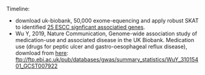 
Timeline:

* download uk-biobank, 50,000 exome-equencing and apply robust SKAT to identified [25 ESCC signficant associatied genes](ESCC-UKBB-RSKAT2020.csv).
* Wu Y, 2019, Nature Communication, Genome-wide association study of medication-use and associated disease in the UK Biobank. Medication use (drugs for peptic ulcer and gastro-oesophageal reflux disease), download from [here](ftp://ftp.ebi.ac.uk/pub/databases/gwas/summary_statistics/WuY_31015401_GCST007922): ftp://ftp.ebi.ac.uk/pub/databases/gwas/summary_statistics/WuY_31015401_GCST007922
